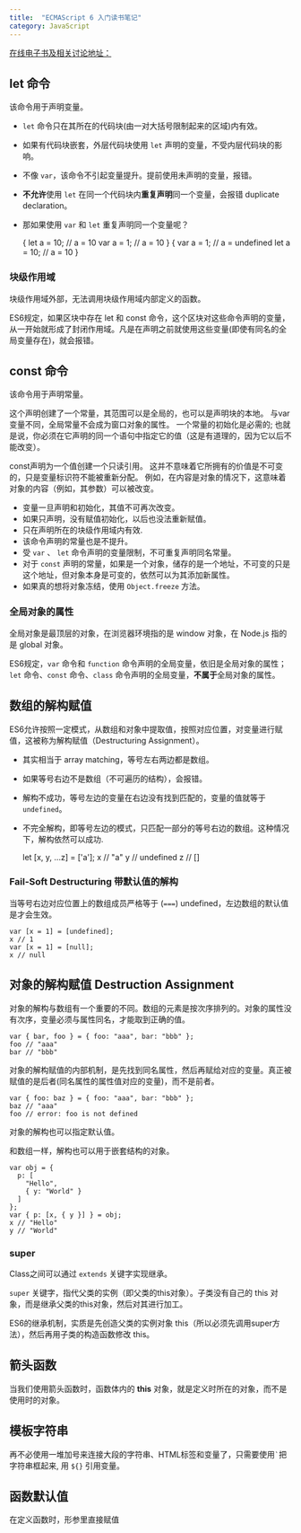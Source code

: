 ```yaml
---
title:  "ECMAScript 6 入门读书笔记"
category: JavaScript
---
```

[在线电子书及相关讨论地址：](http://es6.ruanyifeng.com/#docs/let)

## let 命令

该命令用于声明变量。

+ `let` 命令只在其所在的代码块(由一对大括号限制起来的区域)内有效。
+ 如果有代码块嵌套，外层代码块使用 `let` 声明的变量，不受内层代码块的影响。
+ 不像 `var`，该命令不引起变量提升。提前使用未声明的变量，报错。
+ **不允许**使用 `let` 在同一个代码块内**重复声明**同一个变量，会报错 duplicate declaration。
+ 那如果使用 `var` 和 `let` 重复声明同一个变量呢？

    {
      let a = 10;    // a = 10
      var a = 1;     // a = 10
    }
    {
      var a = 1;     // a = undefined
      let a = 10;    // a = 10
    }

<!--more-->

### 块级作用域

块级作用域外部，无法调用块级作用域内部定义的函数。

ES6规定，如果区块中存在 let 和 const 命令，这个区块对这些命令声明的变量，从一开始就形成了封闭作用域。凡是在声明之前就使用这些变量(即使有同名的全局变量存在)，就会报错。

## const 命令

该命令用于声明常量。

这个声明创建了一个常量，其范围可以是全局的，也可以是声明块的本地。 与var变量不同，全局常量不会成为窗口对象的属性。 一个常量的初始化是必需的; 也就是说，你必须在它声明的同一个语句中指定它的值（这是有道理的，因为它以后不能改变）。

const声明为一个值创建一个只读引用。 这并不意味着它所拥有的价值是不可变的，只是变量标识符不能被重新分配。 例如，在内容是对象的情况下，这意味着对象的内容（例如，其参数）可以被改变。

+ 变量一旦声明和初始化，其值不可再次改变。
+ 如果只声明，没有赋值初始化，以后也没法重新赋值。
+ 只在声明所在的块级作用域内有效.
+ 该命令声明的常量也是不提升。
+ 受 `var` 、 `let` 命令声明的变量限制，不可重复声明同名常量。
+ 对于 `const` 声明的常量，如果是一个对象，储存的是一个地址，不可变的只是这个地址，但对象本身是可变的，依然可以为其添加新属性。
+ 如果真的想将对象冻结，使用 `Object.freeze` 方法。

### 全局对象的属性

全局对象是最顶层的对象，在浏览器环境指的是 window 对象，在 Node.js 指的是 global 对象。

ES6规定，`var` 命令和 `function` 命令声明的全局变量，依旧是全局对象的属性；`let` 命令、`const` 命令、`class` 命令声明的全局变量，**不属于**全局对象的属性。

## 数组的解构赋值

ES6允许按照一定模式，从数组和对象中提取值，按照对应位置，对变量进行赋值，这被称为解构赋值（Destructuring Assignment）。

+ 其实相当于 array matching，等号左右两边都是数组。
+ 如果等号右边不是数组（不可遍历的结构），会报错。
+ 解构不成功，等号左边的变量在右边没有找到匹配的，变量的值就等于 `undefined`。
+ 不完全解构，即等号左边的模式，只匹配一部分的等号右边的数组。这种情况下，解构依然可以成功.

    let [x, y, ...z] = ['a'];
    x // "a"
    y // undefined
    z // []

###  Fail-Soft Destructuring 带默认值的解构

当等号右边对应位置上的数组成员严格等于 (`===`) undefined，左边数组的默认值是才会生效。

    var [x = 1] = [undefined];
    x // 1
    var [x = 1] = [null];
    x // null

## 对象的解构赋值 Destruction Assignment

对象的解构与数组有一个重要的不同。数组的元素是按次序排列的。对象的属性没有次序，变量必须与属性同名，才能取到正确的值。

    var { bar, foo } = { foo: "aaa", bar: "bbb" };
    foo // "aaa"
    bar // "bbb"

对象的解构赋值的内部机制，是先找到同名属性，然后再赋给对应的变量。<span class="t-blue">真正被赋值的是后者(同名属性的属性值对应的变量)，而不是前者</span>。

    var { foo: baz } = { foo: "aaa", bar: "bbb" };
    baz // "aaa"
    foo // error: foo is not defined

对象的解构也可以指定默认值。

和数组一样，解构也可以用于嵌套结构的对象。

    var obj = {
      p: [
        "Hello",
        { y: "World" }
      ]
    };
    var { p: [x, { y }] } = obj;
    x // "Hello"
    y // "World"


### super

Class之间可以通过 `extends` 关键字实现继承。

`super` 关键字，指代父类的实例（即父类的this对象）。子类没有自己的 this 对象，而是继承父类的this对象，然后对其进行加工。

ES6的继承机制，实质是先创造父类的实例对象 this（所以必须先调用super方法），然后再用子类的构造函数修改 this。

## 箭头函数

当我们使用箭头函数时，函数体内的 **this** 对象，就是定义时所在的对象，而不是使用时的对象。

## 模板字符串

再不必使用一堆加号来连接大段的字符串、HTML标签和变量了，只需要使用<code>\`</code>把字符串框起来, 用 `${}` 引用变量。

## 函数默认值

在定义函数时，形参里直接赋值
